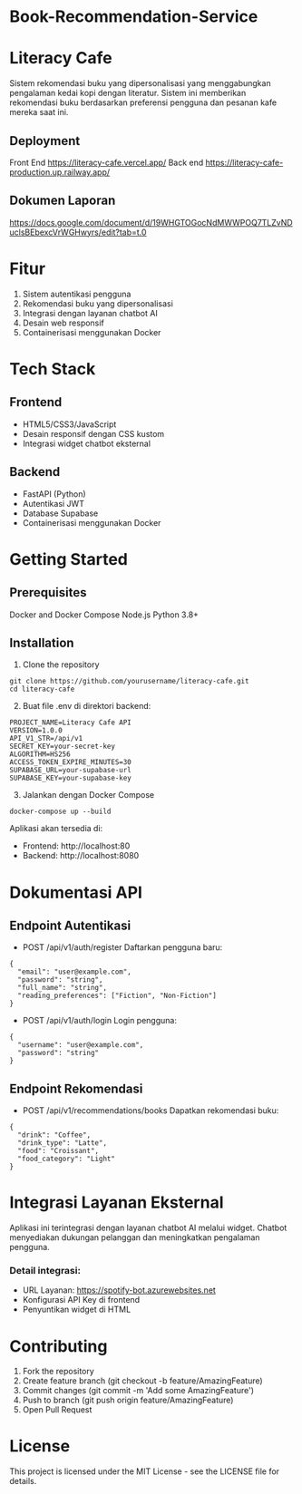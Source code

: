 # Book-Recommendation-Service

# Literacy Cafe
Sistem rekomendasi buku yang dipersonalisasi yang menggabungkan pengalaman kedai kopi dengan literatur. Sistem ini memberikan rekomendasi buku berdasarkan preferensi pengguna dan pesanan kafe mereka saat ini.

## Deployment
Front End https://literacy-cafe.vercel.app/ 
Back end https://literacy-cafe-production.up.railway.app/

## Dokumen Laporan
https://docs.google.com/document/d/19WHGTOGocNdMWWPOQ7TLZvNDuclsBEbexcVrWGHwyrs/edit?tab=t.0

# Fitur
1. Sistem autentikasi pengguna
2. Rekomendasi buku yang dipersonalisasi
3. Integrasi dengan layanan chatbot AI
4. Desain web responsif
5. Containerisasi menggunakan Docker
 
# Tech Stack
## Frontend
- HTML5/CSS3/JavaScript
- Desain responsif dengan CSS kustom
- Integrasi widget chatbot eksternal
## Backend
- FastAPI (Python)
- Autentikasi JWT
- Database Supabase
- Containerisasi menggunakan Docker

# Getting Started
## Prerequisites

Docker and Docker Compose
Node.js
Python 3.8+

## Installation

1. Clone the repository
```
git clone https://github.com/yourusername/literacy-cafe.git
cd literacy-cafe
```

2. Buat file .env di direktori backend:
```
PROJECT_NAME=Literacy Cafe API  
VERSION=1.0.0  
API_V1_STR=/api/v1  
SECRET_KEY=your-secret-key  
ALGORITHM=HS256  
ACCESS_TOKEN_EXPIRE_MINUTES=30  
SUPABASE_URL=your-supabase-url  
SUPABASE_KEY=your-supabase-key  
```

3. Jalankan dengan Docker Compose
```
docker-compose up --build
```

Aplikasi akan tersedia di:

- Frontend: http://localhost:80
- Backend: http://localhost:8080

# Dokumentasi API
## Endpoint Autentikasi
- POST /api/v1/auth/register
Daftarkan pengguna baru:
```
{
  "email": "user@example.com",
  "password": "string",
  "full_name": "string",
  "reading_preferences": ["Fiction", "Non-Fiction"]
}

```
- POST /api/v1/auth/login
Login pengguna:
```
{
  "username": "user@example.com",
  "password": "string"
}
```

## Endpoint Rekomendasi
- POST /api/v1/recommendations/books
Dapatkan rekomendasi buku:
```
{
  "drink": "Coffee",
  "drink_type": "Latte",
  "food": "Croissant",
  "food_category": "Light"
}
```

# Integrasi Layanan Eksternal
Aplikasi ini terintegrasi dengan layanan chatbot AI melalui widget. Chatbot menyediakan dukungan pelanggan dan meningkatkan pengalaman pengguna.

### Detail integrasi:

- URL Layanan: https://spotify-bot.azurewebsites.net
- Konfigurasi API Key di frontend
- Penyuntikan widget di HTML

# Contributing

1. Fork the repository
2. Create feature branch (git checkout -b feature/AmazingFeature)
3. Commit changes (git commit -m 'Add some AmazingFeature')
4. Push to branch (git push origin feature/AmazingFeature)
5. Open Pull Request

# License
This project is licensed under the MIT License - see the LICENSE file for details.